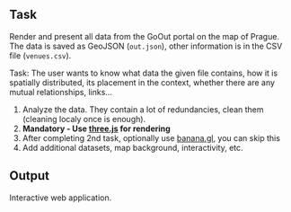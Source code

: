 ## Task

Render and present all data from the GoOut portal on the map of Prague. The data is saved as GeoJSON (`out.json`), other information is in the CSV file (`venues.csv`).

Task: The user wants to know what data the given file contains, how it is spatially distributed, its placement in the context, whether there are any mutual relationships, links...

1. Analyze the data. They contain a lot of redundancies, clean them (cleaning localy once is enough).
2. **Mandatory - Use [three.js](https://threejs.org/) for rendering**
3. After completing 2nd task, optionally use [banana.gl](https://github.com/vojtatom/banana.gl), you can skip this
4. Add additional datasets, map background, interactivity, etc.

## Output

Interactive web application.
